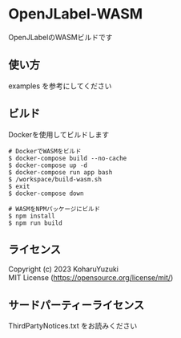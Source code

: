 # OpenJLabel-WASM
OpenJLabelのWASMビルドです  

## 使い方
examples を参考にしてください  

## ビルド
Dockerを使用してビルドします  
```
# DockerでWASMをビルド
$ docker-compose build --no-cache
$ docker-compose up -d
$ docker-compose run app bash
$ /workspace/build-wasm.sh
$ exit
$ docker-compose down

# WASMをNPMパッケージにビルド
$ npm install
$ npm run build
```

## ライセンス
Copyright (c) 2023 KoharuYuzuki  
MIT License (https://opensource.org/license/mit/)  

## サードパーティーライセンス
ThirdPartyNotices.txt をお読みください  
